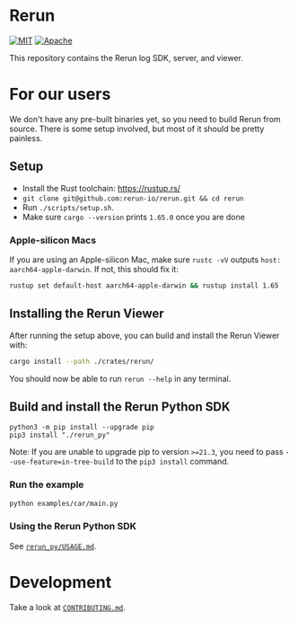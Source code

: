 # Rerun
[![MIT](https://img.shields.io/badge/license-MIT-blue.svg)](https://github.com/rerun-io/rerun/blob/master/LICENSE-MIT)
[![Apache](https://img.shields.io/badge/license-Apache-blue.svg)](https://github.com/rerun-io/rerun/blob/master/LICENSE-APACHE)

This repository contains the Rerun log SDK, server, and viewer.

# For our users
We don't have any pre-built binaries yet, so you need to build Rerun from source. There is some setup involved, but most of it should be pretty painless.

## Setup
* Install the Rust toolchain: <https://rustup.rs/>
* `git clone git@github.com:rerun-io/rerun.git && cd rerun`
* Run `./scripts/setup.sh`.
* Make sure `cargo --version` prints `1.65.0` once you are done

### Apple-silicon Macs
If you are using an Apple-silicon Mac, make sure `rustc -vV` outputs `host: aarch64-apple-darwin`. If not, this should fix it:

``` sh
rustup set default-host aarch64-apple-darwin && rustup install 1.65
```

## Installing the Rerun Viewer
After running the setup above, you can build and install the Rerun Viewer with:

```sh
cargo install --path ./crates/rerun/
```

You should now be able to run `rerun --help` in any terminal.

## Build and install the Rerun Python SDK

```
python3 -m pip install --upgrade pip
pip3 install "./rerun_py"
```
Note: If you are unable to upgrade pip to version `>=21.3`, you need to pass `--use-feature=in-tree-build` to the `pip3 install` command.

### Run the example
```sh
python examples/car/main.py
```

### Using the Rerun Python SDK
See [`rerun_py/USAGE.md`](rerun_py/USAGE.md).


# Development
Take a look at [`CONTRIBUTING.md`](CONTRIBUTING.md).
